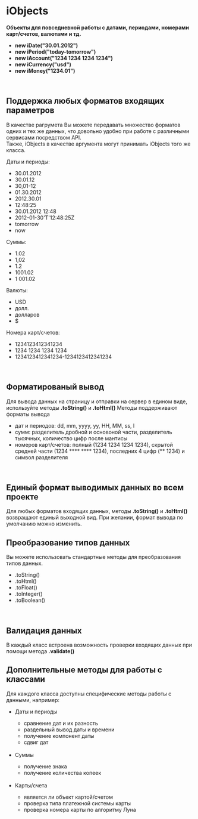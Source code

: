 <h1>iObjects</h1>

<b>Объекты для повседневной работы с датами, периодами, номерами карт/счетов, валютами и тд.
<ul>
<li>new iDate("30.01.2012")</li>
<li>new iPeriod("today-tomorrow")</li>
<li>new iAccount("1234 1234 1234 1234")</li>
<li>new iCurrency("usd")</li>
<li>new iMoney("1234.01")</li>
</ul>
</b>


<br>
<h2>Поддержка любых форматов входящих параметров</h2>
В качестве рагрумета Вы можете передавать множество форматов одних и тех же данных, что довольно удобно при работе с различными сервисами посредством API.
<br>Также, iObjects в качестве аргумента могут принимать iObjects того же класса.

Даты и периоды:<br>
<ul>
<li>30.01.2012</li>
<li>30.01.12</li>
<li>30,01-12</li>
<li>01.30.2012</li>
<li>2012.30.01</li>
<li>12:48:25</li>
<li>30.01.2012 12:48</li>
<li>2012-01-30'T'12:48:25Z</li>
<li>tomorrow</li>
<li>now</li>
</ul>

Суммы:<br>
<ul>
<li>1.02</li>
<li>1,02</li>
<li>1.2</li>
<li>1001.02</li>
<li>1 001.02</li>
</ul>

Валюты:<br>
<ul>
<li>USD</li>
<li>долл.</li>
<li>долларов</li>
<li>$</li>
</ul>

Номера карт/счетов:<br>
<ul>
<li>1234123412341234</li>
<li>1234 1234 1234 1234</li>
<li>1234123412341234-1234123412341234</li>
</ul>


<br>
<h2>Форматированый вывод</h2>
Для вывода данных на страницу и отправки на сервер в едином виде, используйте методы <b>.toString()</b> и <b>.toHtml()</b>
Методы поддерживают форматы вывода 
<ul>
<li>дат и периодов: dd, mm, yyyy, yy, HH, MM, ss, l</li>
<li>сумм: разделитель дробной и основоной части, разделитель тысячных, количество цифр после мантисы</li>
<li>номеров карт/счетов: полный (1234 1234 1234 1234), скрытой средней части (1234 **** **** 1234), последних 4 цифр (** 1234) и символ разделителя</li>
</ul>


<br>
<h2>Единый формат выводимых данных во всем проекте</h2>
Для любых форматов входящих данных, методы <b>.toString()</b> и <b>.toHtml()</b> возвращают единый выходной вид.
При желании, формат вывода по умолчанию можно изменить.


<br>
<h2>Преобразование типов данных</h2>
Вы можете использовать стандартные методы для преобразования типов данных.
<ul>
<li>.toString()</li>
<li>.toHtml()</li>
<li>.toFloat()</li>
<li>.toInteger()</li>
<li>.toBoolean()</li>
</ul>


<br>
<h2>Валидация данных</h2>
В каждый класс встроена возможность проверки входящих данных при помощи метода <b>.validate()</b>


<br>
<h2>Дополнительные методы для работы с классами</h2>
Для каждого класса доступны специфические методы работы с данными, например:
<ul>
<li>Даты и периоды</li>
  <ul>
  <li>сравнение дат и их разность</li>
  <li>раздельный вывод даты и времени</li>
  <li>получение компонент даты</li>
  <li>сдвиг дат</li>
  </ul>
<br>
<li>Суммы</li>
  <ul>
  <li>получение знака</li>
  <li>получение количества копеек</li>
  </ul>
<br>
<li>Карты/счета</li>
  <ul>
  <li>является ли объект картой/счетом</li>
  <li>проверка типа платежной системы карты</li>
  <li>проверка номера карты по алгоритму Луна</li>
  </ul>
</ul>


